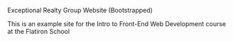 Exceptional Realty Group Website (Bootstrapped)

This is an example site for the Intro to Front-End Web Development course at the Flatiron School